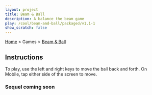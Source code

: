 ```yaml
---
layout: project
title: Beam & Ball
description: A balance the beam game
play: /cool/beam-and-ball/packaged/v1.1-1
show_scratch: false
---
```


[Home](/cool-turbowarp-projects/) > Games > [Beam & Ball](about.md)

## Instructions

To play, use the left and right keys to move the ball back and forth. On Mobile, tap either side of the screen to move.

### Sequel coming soon

